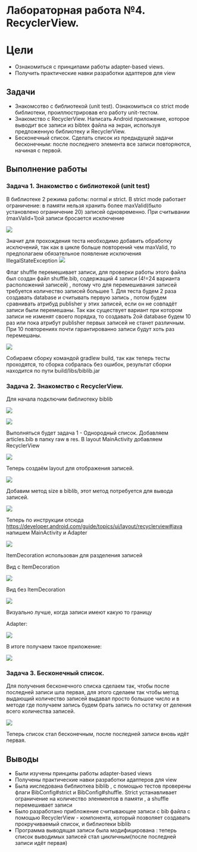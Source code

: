 # Лабораторная работа №4. RecyclerView.
# Цели
* Ознакомиться с принципами работы adapter-based views.
* Получить практические навки разработки адаптеров для view
## Задачи
* Знакомсотво с библиотекой (unit test).
Ознакомиться со strict mode библиотеки, проиллюстрировав его работу unit-тестом.
* Знакомство с RecyclerView.
Написать Android приложение, которое выводит все записи из bibtex файла на экран, используя предложенную библиотеку и RecyclerView.
* Бесконечный список.
Сделать список из предыдущей задачи бесконечным: после последнего элемента все записи повторяются, начиная с первой.
## Выполнение работы
### Задача 1. Знакомство с библиотекой (unit test)
В библиотеке 2 режима работы: normal и strict. В strict mode работает ограничение: в памяти нельзя хранить более maxValid(было установлено ограничение 20) записей одновременно.
При считывании (maxValid+1)ой записи бросается исключение

![](https://github.com/SukhachevN/AndroidLab4/blob/main/img/exception.png)

Значит для прохождения теста необходимо добавить обработку исключений, так как в цикле больше повторений чем maxValid, то предполагаем обязательное появление исключения IllegalStateException
![](https://github.com/SukhachevN/AndroidLab4/blob/main/img/strict.png)

Флаг shuffle перемешивает записи, для проверки работы этого файла был создан файл shuffle.bib, содержащий 4 записи (4!=24 варианта расположений записей) , потому что для перемешивания записей требуется количество записей большее 1. Для теста будем 2 раза создавать database и считывать первую запись , потом будем сравнивать атрибуд publisher у этих записей, если он не совпадёт записи были перемешаны. Так как существует вариант при котором записи не изменят своего порядка, то создавать 2ой database будем 10 раз или пока атрибут publisher первых записей не станет различным. При 10 повторениях почти гарантированно записи будут хоть раз перемешаны.

![](https://github.com/SukhachevN/AndroidLab4/blob/main/img/shuffle.png)

Собираем сборку командой gradlew build, так как теперь тесты проходятся, то сборка собралась без ошибок, результат сборки находится по пути build/libs/biblib.jar

### Задача 2. Знакомство с RecyclerView.
Для начала подключим библиотеку biblib

![](https://github.com/SukhachevN/AndroidLab4/blob/main/img/biblib.png)

![](https://github.com/SukhachevN/AndroidLab4/blob/main/img/biblib2.png)

Выполняться будет задача 1 - Однородный список.
Добавляем articles.bib в папку raw в res.
В layout MainActivity добавляем RecyclerView

![](https://github.com/SukhachevN/AndroidLab4/blob/main/img/layoutMain.png)

Теперь создаём layout для отображения записей.

![](https://github.com/SukhachevN/AndroidLab4/blob/main/img/layoutbiblib.png)

Добавим метод size в biblib, этот метод потребуется для вывода записей.

![](https://github.com/SukhachevN/AndroidLab4/blob/main/img/size.png)

Теперь по инструкции отсюда https://developer.android.com/guide/topics/ui/layout/recyclerview#java напишем MainActivity и Adapter

![](https://github.com/SukhachevN/AndroidLab4/blob/main/img/mainactivity.png)

ItemDecoration использован для разделения записей

Вид с ItemDecoration

![](https://github.com/SukhachevN/AndroidLab4/blob/main/img/withdec.png)

Вид без ItemDecoration

![](https://github.com/SukhachevN/AndroidLab4/blob/main/img/withoutdec.png)

Визуально лучше, когда записи имеют какую то границу

Adapter:

![](https://github.com/SukhachevN/AndroidLab4/blob/main/img/adapter.png)

В итоге получаем такое приложение:

![](https://github.com/SukhachevN/AndroidLab4/blob/main/img/result.png)

### Задача 3. Бесконечный список.
Для получения бесконечного списка сделаем так, чтобы после последней записи шла первая, для этого сделаем так чтобы метод выдающий количество записей выдавал просто большое число и в методе где получаем запись будем брать запись по остатку от деления всего количества записей.

![](https://github.com/SukhachevN/AndroidLab4/blob/main/img/endless.png)

Теперь список стал бесконечным, после последней записи вновь идёт первая.

## Выводы
* Были изучены принципы работы adapter-based views
* Получены практические навки разработки адаптеров для view
* Была ииследована библиоткеа biblib , с помощью тестов проверены флаги BibConfig#strict и BibConfig#shuffle. Strict устанавливает ограничение на количество эленментов в памяти , а shuffle перемешивает записи
* Было разработано прибложение считывающее записи с bib файла с помощью RecyclerView - компонента, который позволяет создавать прокручиваемый список, и библиотеки biblib
* Программа выводящая записи была модифицирована : теперь список выводимых записей стал цикличным(после последней записи идёт первая)
